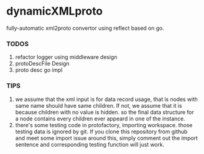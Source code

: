 # dynamicXMLproto
fully-automatic xml2proto convertor using reflect based on go.


### TODOS

1. refactor logger using middleware design
2. protoDescFile Design
3. proto desc go impl


### TIPS
1. we assume that the xml input is for data record usage, that is nodes with same name should have same children. If not, we assume that it is because children with no value is hidden. so the final data structure for a node contains every children ever appeard in one of the instance.
2. there's some testing code in protofactory, importing workspace. those testing data is ignored by git. If you clone this repository from github and meet some import issue around this, simply comment out the import sentence and corresponding testing function will just work.